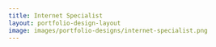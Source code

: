 ```yaml
---
title: Internet Specialist
layout: portfolio-design-layout
image: images/portfolio-designs/internet-specialist.png
---
```


